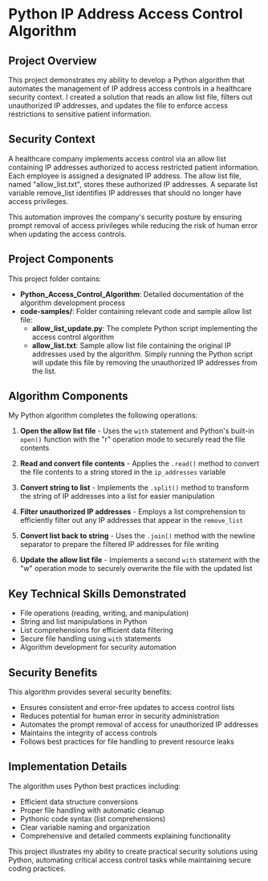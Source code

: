 # Python IP Address Access Control Algorithm

## Project Overview
This project demonstrates my ability to develop a Python algorithm that automates the management of IP address access controls in a healthcare security context. I created a solution that reads an allow list file, filters out unauthorized IP addresses, and updates the file to enforce access restrictions to sensitive patient information.

## Security Context
A healthcare company implements access control via an allow list containing IP addresses authorized to access restricted patient information. Each employee is assigned a designated IP address. The allow list file, named "allow_list.txt", stores these authorized IP addresses. A separate list variable remove_list identifies IP addresses that should no longer have access privileges. 

This automation improves the company's security posture by ensuring prompt removal of access privileges while reducing the risk of human error when updating the access controls.

## Project Components
This project folder contains:

- **Python_Access_Control_Algorithm**: Detailed documentation of the algorithm development process
- **code-samples/**: Folder containing relevant code and sample allow list file:
  - **allow_list_update.py**: The complete Python script implementing the access control algorithm
  - **allow_list.txt**: Sample allow list file containing the original IP addresses used by the algorithm. Simply running the Python script will update this file by removing the unauthorized IP addresses from the list.

## Algorithm Components
My Python algorithm completes the following operations:

1. **Open the allow list file** - Uses the `with` statement and Python's built-in `open()` function with the "r" operation mode to securely read the file contents

2. **Read and convert file contents** - Applies the `.read()` method to convert the file contents to a string stored in the `ip_addresses` variable

3. **Convert string to list** - Implements the `.split()` method to transform the string of IP addresses into a list for easier manipulation

4. **Filter unauthorized IP addresses** - Employs a list comprehension to efficiently filter out any IP addresses that appear in the `remove_list`

5. **Convert list back to string** - Uses the `.join()` method with the newline separator to prepare the filtered IP addresses for file writing

6. **Update the allow list file** - Implements a second `with` statement with the "w" operation mode to securely overwrite the file with the updated list

## Key Technical Skills Demonstrated
- File operations (reading, writing, and manipulation)
- String and list manipulations in Python
- List comprehensions for efficient data filtering
- Secure file handling using `with` statements
- Algorithm development for security automation

## Security Benefits
This algorithm provides several security benefits:
- Ensures consistent and error-free updates to access control lists
- Reduces potential for human error in security administration
- Automates the prompt removal of access for unauthorized IP addresses
- Maintains the integrity of access controls
- Follows best practices for file handling to prevent resource leaks

## Implementation Details
The algorithm uses Python best practices including:
- Efficient data structure conversions
- Proper file handling with automatic cleanup
- Pythonic code syntax (list comprehensions)
- Clear variable naming and organization
- Comprehensive and detailed comments explaining functionality

This project illustrates my ability to create practical security solutions using Python, automating critical access control tasks while maintaining secure coding practices.
